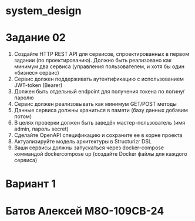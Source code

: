 # system_design
# Задание 02
1. Создайте HTTP REST API для сервисов, спроектированных в первом задании (по
проектированию). Должно быть реализовано как минимум два сервиса
(управления пользователем, и хотя бы один «бизнес» сервис)
2. Сервис должен поддерживать аутентификацию с использованием JWT-token
(Bearer)
3. Должен быть отдельный endpoint для получения токена по логину/паролю
4. Сервис должен реализовывать как минимум GET/POST методы
5. Данные сервиса должны храниться в памяти (базу данных добавим потом)
6. В целях проверки должен быть заведён мастер-пользователь (имя admin,
пароль secret)
7. Сделайте OpenAPI спецификацию и сохраните ее в корне проекта
8. Актуализируйте модель архитектуры в Structurizr DSL
9. Ваши сервисы должны запускаться через docker-compose коммандой dockercompose up (создайте Docker файлы для каждого сервиса)

# Вариант 1
# Батов Алексей М8О-109СВ-24

